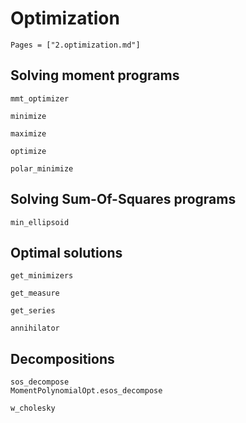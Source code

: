 # Optimization
```@index
Pages = ["2.optimization.md"]
```

## Solving moment programs

```@docs 
mmt_optimizer
```

```@docs 
minimize
```

```@docs
maximize
```

```@docs 
optimize
```

```@docs 
polar_minimize
```

## Solving Sum-Of-Squares programs

```@docs
min_ellipsoid 
```

## Optimal solutions

```@docs 
get_minimizers
```

```@docs 
get_measure
```

```@docs 
get_series
```

```@docs 
annihilator
```
## Decompositions

```@docs
sos_decompose
MomentPolynomialOpt.esos_decompose
```

```@docs
w_cholesky
```




